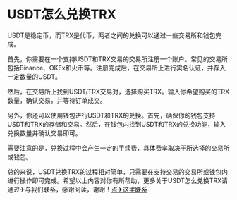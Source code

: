 # USDT怎么兑换TRX

USDT是稳定币，而TRX是代币，两者之间的兑换可以通过一些交易所和钱包完成。

首先，你需要在一个支持USDT和TRX交易的交易所注册一个账户。常见的交易所包括Binance、OKEx和火币等。注册完成后，在交易所上进行实名认证，并存入一定数量的USDT。

然后，在交易所上找到USDT/TRX交易对，选择购买TRX。输入你希望购买的TRX数量，确认交易，并等待订单成交。

另外，你还可以使用钱包进行USDT和TRX的兑换。首先，确保你的钱包支持USDT和TRX的存储和交易。然后，在钱包内找到USDT和TRX的兑换功能，输入兑换数量并确认交易即可。

需要注意的是，兑换过程中会产生一定的手续费，具体费率取决于所选择的交易所或钱包。

总的来说，USDT兑换TRX的过程相对简单，只需要在支持交易的交易所或钱包内进行操作即可完成。希望以上内容对你有所帮助，更多关于USDT怎么兑换TRX请通过✈与我们联系，感谢阅读，谢谢！[点✈这里联系](https://trx.tw)